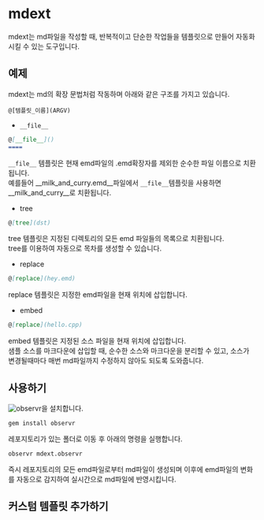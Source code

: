 mdext
====

mdext는 md파일을 작성할 때, 반복적이고 단순한 작업들을 템플릿으로 만들어 자동화시킬 수 있는 도구입니다.

예제
----
mdext는 md의 확장 문법처럼 작동하며 아래와 같은 구조를 가지고 있습니다.
```
@[템플릿_이름](ARGV)
```

* `__file__`
```md
@[__file__]()
====
```
  `__file__` 템플릿은 현재 emd파일의 .emd확장자를 제외한 순수한 파일 이름으로 치환됩니다.<br>
  예를들어 __milk_and_curry.emd__파일에서 `__file__`템플릿을 사용하면 __milk_and_curry__로 치환됩니다.

* tree
```md
@[tree](dst)
```
tree 템플릿은 지정된 디렉토리의 모든 emd 파일들의 목록으로 치환됩니다.<br>
tree를 이용하여 자동으로 목차를 생성할 수 있습니다.

* replace
```md
@[replace](hey.emd)
```
replace 템플릿은 지정한 emd파일을 현재 위치에 삽입합니다.<br>

* embed
```md
@[replace](hello.cpp)
```
embed 템플릿은 지정된 소스 파일을 현재 위치에 삽입합니다.<br>
샘플 소스를 마크다운에 삽입할 때, 순수한 소스와 마크다운을 분리할 수 있고, 소스가 변경될때마다 매번 md파일까지 수정하지 않아도 되도록 도와줍니다.


사용하기
----
![observr](https://github.com/kevinburke/observr)을 설치합니다.
```
gem install observr
```
레포지토리가 있는 폴더로 이동 후 아래의 명령을 실행합니다.
```
observr mdext.observr
```
즉시 레포지토리의 모든 emd파일로부터 md파일이 생성되며
이후에 emd파일의 변화를 자동으로 감지하여 실시간으로 md파일에 반영시킵니다.


커스텀 템플릿 추가하기
----
